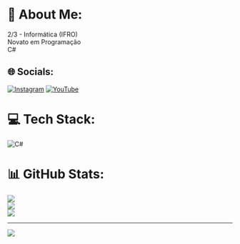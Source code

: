 # 💫 About Me:
2/3 - Informática (IFRO)<br>Novato em Programação<br>C#


## 🌐 Socials:
[![Instagram](https://img.shields.io/badge/Instagram-%23E4405F.svg?logo=Instagram&logoColor=white)](https://instagram.com/@joaoggo_) [![YouTube](https://img.shields.io/badge/YouTube-%23FF0000.svg?logo=YouTube&logoColor=white)](https://youtube.com/@@Joaoggo) 

# 💻 Tech Stack:
![C#](https://img.shields.io/badge/c%23-%23239120.svg?style=for-the-badge&logo=csharp&logoColor=white)
# 📊 GitHub Stats:
![](https://github-readme-stats.vercel.app/api?username=GGO-j&theme=shadow_red&hide_border=true&include_all_commits=false&count_private=false)<br/>
![](https://github-readme-streak-stats.herokuapp.com/?user=GGO-j&theme=shadow_red&hide_border=true)<br/>
![](https://github-readme-stats.vercel.app/api/top-langs/?username=GGO-j&theme=shadow_red&hide_border=true&include_all_commits=false&count_private=false&layout=compact)

---
[![](https://visitcount.itsvg.in/api?id=GGO-j&icon=0&color=0)](https://visitcount.itsvg.in)

<!-- Proudly created with GPRM ( https://gprm.itsvg.in ) -->
